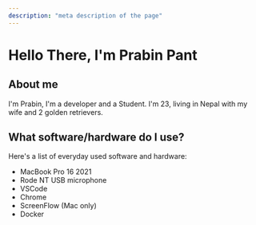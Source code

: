 ```yaml
---
description: "meta description of the page"
---
```


# Hello There, I'm Prabin Pant

## About me

I'm Prabin, I'm a developer and a Student. I'm 23, living in Nepal with my wife and 2 golden retrievers.

## What software/hardware do I use?

Here's a list of everyday used software and hardware:

- MacBook Pro 16 2021
- Rode NT USB microphone
- VSCode
- Chrome
- ScreenFlow (Mac only)
- Docker
